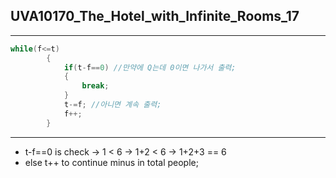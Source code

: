 ## UVA10170_The_Hotel_with_Infinite_Rooms_17
------
```c++
while(f<=t)  
		{
			if(t-f==0) //만약에 Q는데 0이면 나가서 출력; 
			{
				break;
			}
			t-=f; //아니면 계속 출력; 
			f++;
		}
```
------
+ t-f==0 is check -> 1 < 6 -> 1+2 < 6 -> 1+2+3 == 6
+ else t++ to continue minus in total people;
